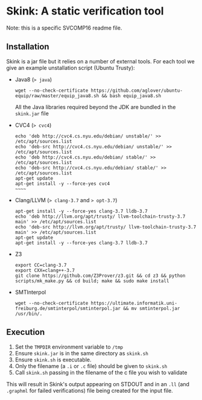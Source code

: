 Skink: A static verification tool
=================================

Note: this is a specific SVCOMP16 readme file.

Installation
------------

Skink is a jar file but it relies on a number of external tools.  For each tool we give an example unstallation script (Ubuntu Trusty):

  * Java8 (`> java`) 
    ~~~~~
    wget --no-check-certificate https://github.com/aglover/ubuntu-equip/raw/master/equip_java8.sh && bash equip_java8.sh
    ~~~~~

    All the Java libraries required beyond the JDK are bundled in the `skink.jar` file

  * CVC4 (`> cvc4`)
    ~~~~~
    echo 'deb http://cvc4.cs.nyu.edu/debian/ unstable/' >> /etc/apt/sources.list
    echo 'deb-src http://cvc4.cs.nyu.edu/debian/ unstable/' >> /etc/apt/sources.list
    echo 'deb http://cvc4.cs.nyu.edu/debian/ stable/' >> /etc/apt/sources.list
    echo 'deb-src http://cvc4.cs.nyu.edu/debian/ stable/' >> /etc/apt/sources.list
    apt-get update
    apt-get install -y --force-yes cvc4
    ~~~~
  * Clang/LLVM (`> clang-3.7` and `> opt-3.7`)
    ~~~~~
    apt-get install -y --force-yes clang-3.7 lldb-3.7
    echo 'deb http://llvm.org/apt/trusty/ llvm-toolchain-trusty-3.7 main' >> /etc/apt/sources.list
    echo 'deb-src http://llvm.org/apt/trusty/ llvm-toolchain-trusty-3.7 main' >> /etc/apt/sources.list
    apt-get update
    apt-get install -y --force-yes clang-3.7 lldb-3.7
    ~~~~~
  * Z3
    ~~~~~
    export CC=clang-3.7
    export CXX=clang++-3.7
    git clone https://github.com/Z3Prover/z3.git && cd z3 && python scripts/mk_make.py && cd build; make && sudo make install
    ~~~~~
  * SMTInterpol
    ~~~~~
    wget --no-check-certificate https://ultimate.informatik.uni-freiburg.de/smtinterpol/smtinterpol.jar && mv smtinterpol.jar /usr/bin/.
    ~~~~~

Execution
---------

  1. Set the `TMPDIR` environment variable to `/tmp`
  2. Ensure `skink.jar` is in the same directory as `skink.sh`
  3. Ensure `skink.sh` is executable.
  3. Only the filename (a `.i` or `.c` file) should be given to `skink.sh`
  3. Call `skink.sh` passing in the filename of the c file you wish to validate

This will result in Skink's output appearing on STDOUT and in an `.ll` (and `.graphml` for failed verifications) file being created for the input file. 
 

